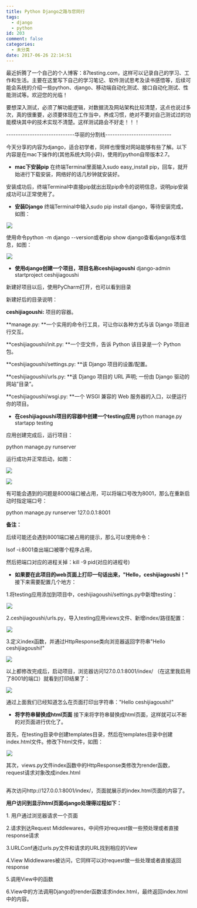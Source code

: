 ```yaml
---
title: Python Django之路与您同行
tags:
  - django
  - python
id: 203
comment: false
categories:
  - 未分类
date: 2017-06-26 22:14:51
---
```


最近折腾了一个自己的个人博客：87testing.com，这样可以记录自己的学习、工作和生活。主要在这里写下自己的学习笔记、软件测试思考及读书感悟等，后续可能会系统的介绍一些python、django、移动端自动化测试、接口自动化测试、性能测试等。欢迎您的光临！

要想深入测试，必须了解功能逻辑，对数据流及网站架构比较清楚，这点也说过多次，真的很重要，必须要体现在工作当中，养成习惯，绝对不要对自己测试过的功能模块其中的技术实现不清楚。这样测试路会不好走！！！

-----------------------------华丽的分割线----------------------------

今天分享的内容为django，适合初学者，同样也慢慢对网站能够有些了解。以下内容是在mac下操作的(其他系统大同小异)，使用的python自带版本2.7。

*   **mac下安装pip**
在终端Terminal里面输入sudo easy_install pip，回车，就开始进行下载安装，网络好的话几秒钟就安装好。

安装成功后，终端Terminal中直接pip就出出现pip命令的说明信息，说明pip安装成功可以正常使用了。

*   **安装Django**
终端Terminal中输入sudo pip install django，等待安装完成，如图：

![](data:image/gif;base64,iVBORw0KGgoAAAANSUhEUgAAAAEAAAABCAYAAAAfFcSJAAAADUlEQVQImWNgYGBgAAAABQABh6FO1AAAAABJRU5ErkJggg==)![](http://www.87testing.com/assets/blogimg/Django001.png)

使用命令python -m django --version或者pip show django查看django版本信息，如图：

![](data:image/gif;base64,iVBORw0KGgoAAAANSUhEUgAAAAEAAAABCAYAAAAfFcSJAAAADUlEQVQImWNgYGBgAAAABQABh6FO1AAAAABJRU5ErkJggg==)![](http://www.87testing.com/assets/blogimg/Django002.png)

*   **使用django创建一个项目，项目名称ceshijiagoushi**
django-admin startproject ceshijiagoushi

新建好项目以后，使用PyCharm打开，也可以看到目录

新建好后的目录说明：

**ceshijiagoushi:** 项目的容器。

**manage.py: **一个实用的命令行工具，可让你以各种方式与该 Django 项目进行交互。

**ceshijiagoushi/init.py: **一个空文件，告诉 Python 该目录是一个 Python 包。

**ceshijiagoushi/settings.py: **该 Django 项目的设置/配置。

**ceshijiagoushi/urls.py: **该 Django 项目的 URL 声明; 一份由 Django 驱动的网站”目录”。

**ceshijiagoushi/wsgi.py: **一个 WSGI 兼容的 Web 服务器的入口，以便运行你的项目。

*   **在ceshijiagoushi项目的容器中创建一个testing应用**
python manage.py startapp testing

应用创建完成后，运行项目：

python manage.py runserver

运行成功并正常启动，如图：

![](http://www.87testing.com/assets/blogimg/Django003.png)

![](http://www.87testing.com/assets/blogimg/Django004.png)![](data:image/gif;base64,iVBORw0KGgoAAAANSUhEUgAAAAEAAAABCAYAAAAfFcSJAAAADUlEQVQImWNgYGBgAAAABQABh6FO1AAAAABJRU5ErkJggg==)

有可能会遇到的问题是8000端口被占用，可以将端口号改为8001，那么在重新启动时指定端口号：

python manage.py runserver 127.0.0.1:8001

**备注：**

后续可能还会遇到8001端口被占用的提示，那么可以使用命令：

lsof -i:8001查出端口被哪个程序占用，

然后把端口对应的进程关掉：kill -9 pid(对应的进程号)

*   **如果要在此项目的web页面上打印一句话出来，"Hello，ceshijiagoushi！"**
接下来需要配置几个地方：

1.将testing应用添加到项目中，ceshijiagoushi/settings.py中新增testing：

![](data:image/gif;base64,iVBORw0KGgoAAAANSUhEUgAAAAEAAAABCAYAAAAfFcSJAAAADUlEQVQImWNgYGBgAAAABQABh6FO1AAAAABJRU5ErkJggg==)![](http://www.87testing.com/assets/blogimg/setting.png)

2.ceshijiagoushi/urls.py，导入testing应用views文件、新增index/路径配置：

![](data:image/gif;base64,iVBORw0KGgoAAAANSUhEUgAAAAEAAAABCAYAAAAfFcSJAAAADUlEQVQImWNgYGBgAAAABQABh6FO1AAAAABJRU5ErkJggg==)![](http://www.87testing.com/assets/blogimg/urls.png)

3.定义index函数，并通过HttpResponse类向浏览器返回字符串"Hello ceshijiagoushi!"

![](http://www.87testing.com/assets/blogimg/views.png)

以上都修改完成后，启动项目，浏览器访问127.0.0.1:8001/index/ （在这里我启用了8001的端口）就看到打印结果了：

![](http://www.87testing.com/assets/blogimg/printhello.png)

通过上面我们已经知道怎么在页面打印出字符串："Hello ceshijiagoushi!"

*   **将字符串替换成html页面**
接下来将字符串替换成html页面，这样就可以不断的对页面进行优化了。

首先，在testing目录中创建templates目录，然后在templates目录中创建index.html文件。修改下html文件，如图：

![](data:image/gif;base64,iVBORw0KGgoAAAANSUhEUgAAAAEAAAABCAYAAAAfFcSJAAAADUlEQVQImWNgYGBgAAAABQABh6FO1AAAAABJRU5ErkJggg==)![](http://www.87testing.com/assets/blogimg/templateshtml.png)

其次，views.py文件index函数中的HttpResponse类修改为render函数，request请求对象改成index.html

![](data:image/gif;base64,iVBORw0KGgoAAAANSUhEUgAAAAEAAAABCAYAAAAfFcSJAAAADUlEQVQImWNgYGBgAAAABQABh6FO1AAAAABJRU5ErkJggg==)

再次访问http://127.0.0.1:8001/index/，页面就展示的index.html页面的内容了。

**用户访问到显示html页面django处理得过程如下：**

1\. 用户通过浏览器请求一个页面

2.请求到达Request Middlewares，中间件对request做一些预处理或者直接response请求

3.URLConf通过urls.py文件和请求的URL找到相应的View

4.View Middlewares被访问，它同样可以对request做一些处理或者直接返回response

5.调用View中的函数

6.View中的方法调用Django的render函数请求index.html，最终返回index.html中的内容。